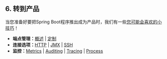 ## 6. 转到产品

当您准备好要把Spring Boot程序推出成为产品时，我们有一些[您可能会喜欢的小技巧](../V.Spring_Boot_Actuator_Production-ready_features/README.md)！

- **端点管理：**[概述](../V.Spring_Boot_Actuator_Production-ready_features/47.Endpoints.md) | [定制](../V.Spring_Boot_Actuator_Production-ready_features/47.1.Customizing_endpoints.md)
- **连接选项：**[HTTP](../V.Spring_Boot_Actuator_Production-ready_features/48.Monitoring_and_management_over_HTTP.md) | [JMX](../V.Spring_Boot_Actuator_Production-ready_features/49.Monitoring_and_management_over_JMX.md) | [SSH](../V.Spring_Boot_Actuator_Production-ready_features/50.Monitoring_and_management_using_a_remote_shell.md)
- **监控：**[Metrics](../V.Spring_Boot_Actuator_Production-ready_features/52.Metrics.md) | [Auditing](../V.Spring_Boot_Actuator_Production-ready_features/53.Auditing.md) | [Tracing](../V.Spring_Boot_Actuator_Production-ready_features/54.Tracing.md) | [Process](../V.Spring_Boot_Actuator_Production-ready_features/55.Process_monitoring.md)
